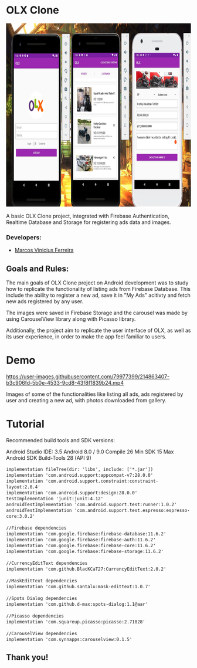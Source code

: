 # OLX Clone

<img src="./demo/olx-clone.jpg" height="500" width="800">

A basic OLX Clone project, integrated with Firebase Authentication, Realtime Database and Storage for registering ads data and images. 

### Developers: 
* [Marcos Vinicius Ferreira](https://github.com/marcosnaofazisso) 

## Goals and Rules:
The main goals of OLX Clone project on Android development was to study how to replicate the functionality of listing ads from Firebase Database. This include the ability to register a new ad, save it in "My Ads" acitivty and fetch new ads registered by any user.

The images were saved in Firebase Storage and the carousel was made by using CarouselView library along with Picasso library.

Additionally, the project aim to replicate the user interface of OLX, as well as its user experience, in order to make the app feel familiar to users. 

# Demo

https://user-images.githubusercontent.com/79977399/214863407-b3c906fd-5b0e-4533-9cd8-43f8f1839b24.mp4


Images of some of the functionalities like listing all ads, ads registered by user and creating a new ad, with photos downloaded from gallery.

# Tutorial
Recommended build tools and SDK versions:

Android Studio IDE: 3.5
Android 8.0 / 9.0
Compile 26
Min SDK 15
Max Android SDK Build-Tools 28 (API 9)

    implementation fileTree(dir: 'libs', include: ['*.jar'])
    implementation 'com.android.support:appcompat-v7:28.0.0'
    implementation 'com.android.support.constraint:constraint-layout:2.0.4'
    implementation 'com.android.support:design:28.0.0'
    testImplementation 'junit:junit:4.12'
    androidTestImplementation 'com.android.support.test:runner:1.0.2'
    androidTestImplementation 'com.android.support.test.espresso:espresso-core:3.0.2'

    //Firebase dependencies
    implementation 'com.google.firebase:firebase-database:11.6.2'
    implementation 'com.google.firebase:firebase-auth:11.6.2'
    implementation 'com.google.firebase:firebase-core:11.6.2'
    implementation 'com.google.firebase:firebase-storage:11.6.2'

    //CurrencyEditText dependencies
    implementation 'com.github.BlacKCaT27:CurrencyEditText:2.0.2'

    //MaskEditText dependencies
    implementation 'com.github.santalu:mask-edittext:1.0.7'

    //Spots Dialog dependencies
    implementation 'com.github.d-max:spots-dialog:1.1@aar'

    //Picasso dependencies
    implementation 'com.squareup.picasso:picasso:2.71828'

    //CarouselView dependencies
    implementation 'com.synnapps:carouselview:0.1.5'


## Thank you!

